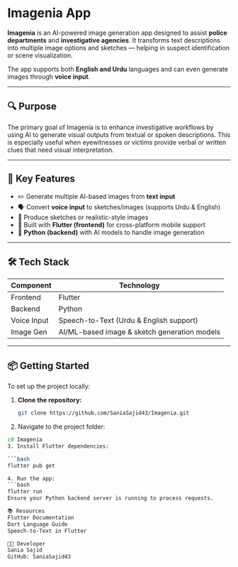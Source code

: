 # Imagenia App

**Imagenia** is an AI-powered image generation app designed to assist **police departments** and **investigative agencies**. It transforms text descriptions into multiple image options and sketches — helping in suspect identification or scene visualization.

The app supports both **English and Urdu** languages and can even generate images through **voice input**.

---

## 🔍 Purpose

The primary goal of Imagenia is to enhance investigative workflows by using AI to generate visual outputs from textual or spoken descriptions. This is especially useful when eyewitnesses or victims provide verbal or written clues that need visual interpretation.

---

## 🚀 Key Features

- ✏️ Generate multiple AI-based images from **text input**
- 🗣️ Convert **voice input** to sketches/images (supports Urdu & English)
- 🎨 Produce sketches or realistic-style images
- 📱 Built with **Flutter (frontend)** for cross-platform mobile support
- 🧠 **Python (backend)** with AI models to handle image generation

---

## 🛠️ Tech Stack

| Component     | Technology      |
|---------------|------------------|
| Frontend      | Flutter          |
| Backend       | Python           |
| Voice Input   | Speech-to-Text (Urdu & English support) |
| Image Gen     | AI/ML-based image & sketch generation models |

---

## 📦 Getting Started

To set up the project locally:

1. **Clone the repository:**

   ```bash
   git clone https://github.com/SaniaSajid43/Imagenia.git
2. Navigate to the project folder:
 ```bash
cd Imagenia
3. Install Flutter dependencies:

 ```bash
flutter pub get

4. Run the app:
 ```bash
flutter run
Ensure your Python backend server is running to process requests.

📚 Resources
Flutter Documentation
Dart Language Guide
Speech-to-Text in Flutter

👩‍💻 Developer
Sania Sajid
GitHub: SaniaSajid43
